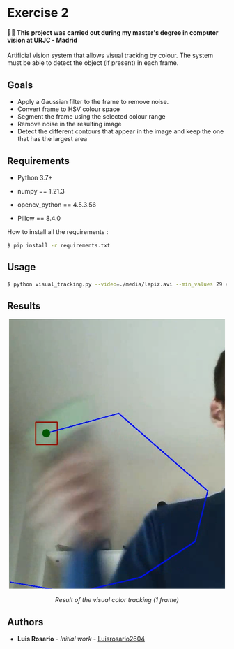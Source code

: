 # Exercise 2

#### 👨‍🎓 This project was carried out during my master's degree in computer vision at URJC - Madrid

Artificial vision system that allows visual tracking by colour.
The system must be able to detect the object (if present) in each frame.

## Goals

- Apply a Gaussian filter to the frame to remove noise.
- Convert frame to HSV colour space
- Segment the frame using the selected colour range
- Remove noise in the resulting image
- Detect the different contours that appear in the image and keep the one that has the largest area

## Requirements

* Python 3.7+

* numpy == 1.21.3
* opencv_python == 4.5.3.56
* Pillow == 8.4.0

How to install all the requirements :
```bash
$ pip install -r requirements.txt
```

## Usage

```bash
$ python visual_tracking.py --video=./media/lapiz.avi --min_values 29 49 126 --max_values 88 255 255 --output=result.avi
```

## Results

<p align="center">
  <img src="./imgs/result.png">
</p>
<p align="center">
  <i>Result of the visual color tracking (1 frame)</i>
</p>

## Authors

* **Luis Rosario** - *Initial work* - [Luisrosario2604](https://github.com/Luisrosario2604)